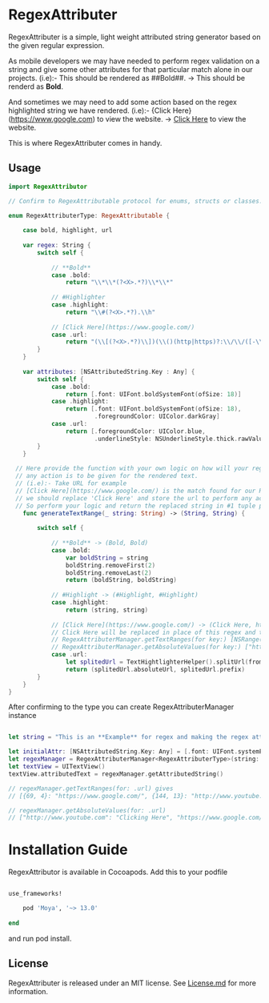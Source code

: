 # RegexAttributer

RegexAttributer is a simple, light weight attributed string generator based on the given regular expression. 

As mobile developers we may have needed to perform regex validation on a string and give some other attributes for that particular match alone in our projects. (i.e):- This should be rendered as ##Bold##. -> This should be renderd as **Bold**.

And sometimes we may need to add some action based on the regex highlighted string we have rendered.
(i.e):- {Click Here}(https://www.google.com) to view the website. -> [Click Here](https://www.google.com) to view the website.

This is where RegexAttributer comes in handy.

## Usage

```swift
import RegexAttributor

// Confirm to RegexAttributable protocol for enums, structs or classes. It should also confirm to Hashable Protocol

enum RegexAttributerType: RegexAttributable {
	
	case bold, highlight, url
	
	var regex: String {
		switch self {
			
			// **Bold**
			case .bold:
				return "\\*\\*(?<X>.*?)\\*\\*"
				
			// #Highlighter
			case .highlight:
				return "\\#(?<X>.*?).\\h"
				
			// [Click Here](https://www.google.com/)
			case .url:
				return "(\\[(?<X>.*?)\\])(\\()(http|https)?:\\/\\/([-\\w\\.]+)+(:\\d+)?(\\/([\\w|\\-\\/_\\.]*(\\?\\S+)?)?)?(\\))"
		}
	}
	
	var attributes: [NSAttributedString.Key : Any] {
		switch self {
			case .bold:
				return [.font: UIFont.boldSystemFont(ofSize: 18)]
			case .highlight:
				return [.font: UIFont.boldSystemFont(ofSize: 18),
						.foregroundColor: UIColor.darkGray]
			case .url:
				return [.foregroundColor: UIColor.blue,
						.underlineStyle: NSUnderlineStyle.thick.rawValue]
		}
	}
	
  // Here provide the function with your own logic on how will your regex matched string should be replaced and what should be the string retrived if 
  // any action is to be given for the rendered text.
  // (i.e):- Take URL for example
  // [Click Here](https://www.google.com/) is the match found for our Regex
  // we should replace 'Click Here' and store the url to perform any action when 'Click Here' is tapped
  // So perform your logic and return the replaced string in #1 tuple parameter and the url in #2 tuple parameter
	func generateTextRange(_ string: String) -> (String, String) {
		
		switch self {
			
			// **Bold** -> (Bold, Bold)
			case .bold:
				var boldString = string
				boldString.removeFirst(2)
				boldString.removeLast(2)
				return (boldString, boldString)
				
			// #Highlight -> (#Highlight, #Highlight)
			case .highlight:
				return (string, string)
			
			// [Click Here](https://www.google.com/) -> (Click Here, https://www.google.com/)
			// Click Here will be replaced in place of this regex and the url will be available in two places
			// RegexAttributerManager.getTextRanges(for key:) [NSRange(location: 0, length: 10): "https://www.google.com/"]
			// RegexAttributerManager.getAbsoluteValues(for key:) ["https://www.google.com/": "Click Here"]
			case .url:
				let splitedUrl = TextHightlighterHelper().splitUrl(from: string)
				return (splitedUrl.absoluteUrl, splitedUrl.prefix)
		}
	}
}
```

After confirming to the type you can create RegexAttributerManager instance

```swift 

let string = "This is an **Example** for regex and making the regex attributed string. [Here](https://www.google.com/) is a link embedded where **clicking on it** revels the Corresponding URL. [Clicking Here](http://www.youtube.com) will reveal another url #Easier_Regex_Management using **RegexAttributer**"

let initialAttr: [NSAttributedString.Key: Any] = [.font: UIFont.systemFont(ofSize: 18), .foregroundColor: UIColor.black]
let regexManager = RegexAttributerManager<RegexAttributerType>(string: string, textHighlightable: [.bold, .url, .highlight], initialAttributes: initialAttr)
let textView = UITextView()
textView.attributedText = regexManager.getAttributedString()

// regexManager.getTextRanges(for: .url) gives
// [{69, 4}: "https://www.google.com/", {144, 13}: "http://www.youtube.com"]

// regexManager.getAbsoluteValues(for: .url)
// ["http://www.youtube.com": "Clicking Here", "https://www.google.com/": "Here"]

```

# Installation Guide

RegexAttributor is available in Cocoapods. Add this to your podfile

```rb

use_frameworks!

	pod 'Moya', '~> 13.0'
  
end

```

and run pod install.

## License

RegexAttributer is released under an MIT license. See [License.md](https://github.com/rajavijayakumar/RegexAttributer/blob/main/LICENSE.md) for more information.
